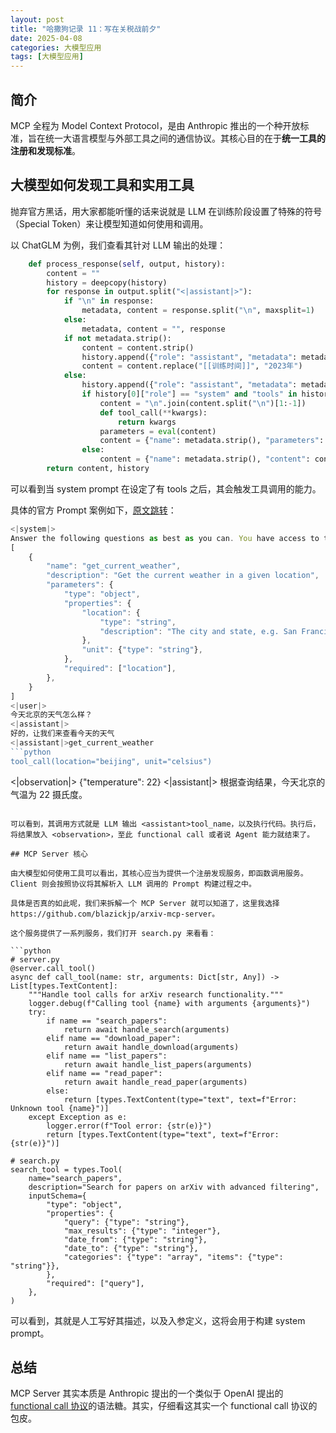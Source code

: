 ```yaml
---
layout: post
title: "哈撒狗记录 11：写在关税战前夕"
date: 2025-04-08
categories: 大模型应用
tags: [大模型应用]
---
```

## 简介

MCP 全程为 Model Context Protocol，是由 Anthropic 推出的一个种开放标准，旨在统一大语言模型与外部工具之间的通信协议。其核心目的在于**统一工具的注册和发现标准**。

## 大模型如何发现工具和实用工具

抛弃官方黑话，用大家都能听懂的话来说就是 LLM 在训练阶段设置了特殊的符号（Special Token）来让模型知道如何使用和调用。

以 ChatGLM 为例，我们查看其针对 LLM 输出的处理：

```python
    def process_response(self, output, history):
        content = ""
        history = deepcopy(history)
        for response in output.split("<|assistant|>"):
            if "\n" in response:
                metadata, content = response.split("\n", maxsplit=1)
            else:
                metadata, content = "", response
            if not metadata.strip():
                content = content.strip()
                history.append({"role": "assistant", "metadata": metadata, "content": content})
                content = content.replace("[[训练时间]]", "2023年")
            else:
                history.append({"role": "assistant", "metadata": metadata, "content": content})
                if history[0]["role"] == "system" and "tools" in history[0]:
                    content = "\n".join(content.split("\n")[1:-1])
                    def tool_call(**kwargs):
                        return kwargs
                    parameters = eval(content)
                    content = {"name": metadata.strip(), "parameters": parameters}
                else:
                    content = {"name": metadata.strip(), "content": content}
        return content, history

```

可以看到当 system prompt 在设定了有 tools 之后，其会触发工具调用的能力。

具体的官方 Prompt 案例如下，[原文跳转](https://github.com/THUDM/ChatGLM3/blob/main/PROMPT.md)：

```jsx
<|system|>
Answer the following questions as best as you can. You have access to the following tools:
[
    {
        "name": "get_current_weather",
        "description": "Get the current weather in a given location",
        "parameters": {
            "type": "object",
            "properties": {
                "location": {
                    "type": "string",
                    "description": "The city and state, e.g. San Francisco, CA",
                },
                "unit": {"type": "string"},
            },
            "required": ["location"],
        },
    }
]
<|user|>
今天北京的天气怎么样？
<|assistant|>
好的，让我们来查看今天的天气
<|assistant|>get_current_weather
```python
tool_call(location="beijing", unit="celsius")
```
<|observation|>
{"temperature": 22}
<|assistant|>
根据查询结果，今天北京的气温为 22 摄氏度。

```

可以看到，其调用方式就是 LLM 输出 <assistant>tool_name，以及执行代码。执行后，将结果放入 <observation>，至此 functional call 或者说 Agent 能力就结束了。

## MCP Server 核心

由大模型如何使用工具可以看出，其核心应当为提供一个注册发现服务，即函数调用服务。Client 则会按照协议将其解析入 LLM 调用的 Prompt 构建过程之中。

具体是否真的如此呢，我们来拆解一个 MCP Server 就可以知道了，这里我选择 https://github.com/blazickjp/arxiv-mcp-server。

这个服务提供了一系列服务，我们打开 search.py 来看看：

```python
# server.py
@server.call_tool()
async def call_tool(name: str, arguments: Dict[str, Any]) -> List[types.TextContent]:
    """Handle tool calls for arXiv research functionality."""
    logger.debug(f"Calling tool {name} with arguments {arguments}")
    try:
        if name == "search_papers":
            return await handle_search(arguments)
        elif name == "download_paper":
            return await handle_download(arguments)
        elif name == "list_papers":
            return await handle_list_papers(arguments)
        elif name == "read_paper":
            return await handle_read_paper(arguments)
        else:
            return [types.TextContent(type="text", text=f"Error: Unknown tool {name}")]
    except Exception as e:
        logger.error(f"Tool error: {str(e)}")
        return [types.TextContent(type="text", text=f"Error: {str(e)}")]

# search.py
search_tool = types.Tool(
    name="search_papers",
    description="Search for papers on arXiv with advanced filtering",
    inputSchema={
        "type": "object",
        "properties": {
            "query": {"type": "string"},
            "max_results": {"type": "integer"},
            "date_from": {"type": "string"},
            "date_to": {"type": "string"},
            "categories": {"type": "array", "items": {"type": "string"}},
        },
        "required": ["query"],
    },
)

```

可以看到，其就是人工写好其描述，以及入参定义，这将会用于构建 system prompt。

## 总结

MCP Server 其实本质是 Anthropic 提出的一个类似于 OpenAI 提出的 [functional call 协议](https://platform.openai.com/docs/guides/function-calling?api-mode=responses)的语法糖。其实，仔细看这其实一个 functional call 协议的包皮。
